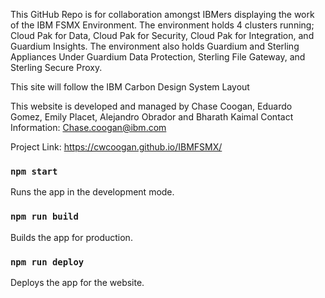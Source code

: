 This GitHub Repo is for collaboration amongst IBMers displaying the work of the IBM FSMX Environment. The environment holds 4 clusters running;
Cloud Pak for Data, Cloud Pak for Security, Cloud Pak for Integration, and Guardium Insights. The environment also holds Guardium and Sterling Appliances 
Under Guardium Data Protection, Sterling File Gateway, and Sterling Secure Proxy.

This site will follow the IBM Carbon Design System Layout 

This website is developed and managed by Chase Coogan, Eduardo Gomez, Emily Placet, Alejandro Obrador and Bharath Kaimal
Contact Information: Chase.coogan@ibm.com

Project Link: https://cwcoogan.github.io/IBMFSMX/

### `npm start`
Runs the app in the development mode.
### `npm run build`
Builds the app for production.
### `npm run deploy`
Deploys the app for the website.

